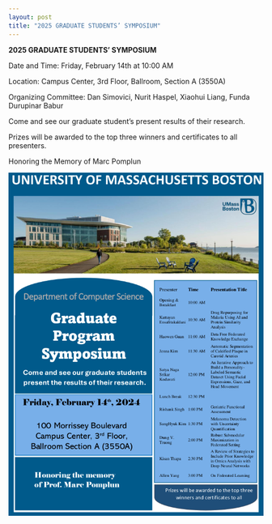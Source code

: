 ```yaml
---
layout: post
title: "2025 GRADUATE STUDENTS’ SYMPOSIUM"
---
```


<p><b>2025 GRADUATE STUDENTS’ SYMPOSIUM</b></p>
<p>Date and Time: Friday, February 14th at 10:00 AM</p>
<p>Location: Campus Center, 3rd Floor, Ballroom, Section A (3550A)</p>
<p></p>
<p>Organizing Committee: Dan Simovici, Nurit Haspel, Xiaohui Liang, Funda Durupinar Babur</p>
<p></p>
<p>Come and see our graduate student’s present results of their research.   </p>
<p></p>
<p>Prizes will be awarded to the top three winners and certificates to all presenters. </p>
<p></p>
<p>Honoring the Memory of Marc Pomplun</p>
<p></p>
<img src='/WEB/images/2025_gss_flyer.png'>

















